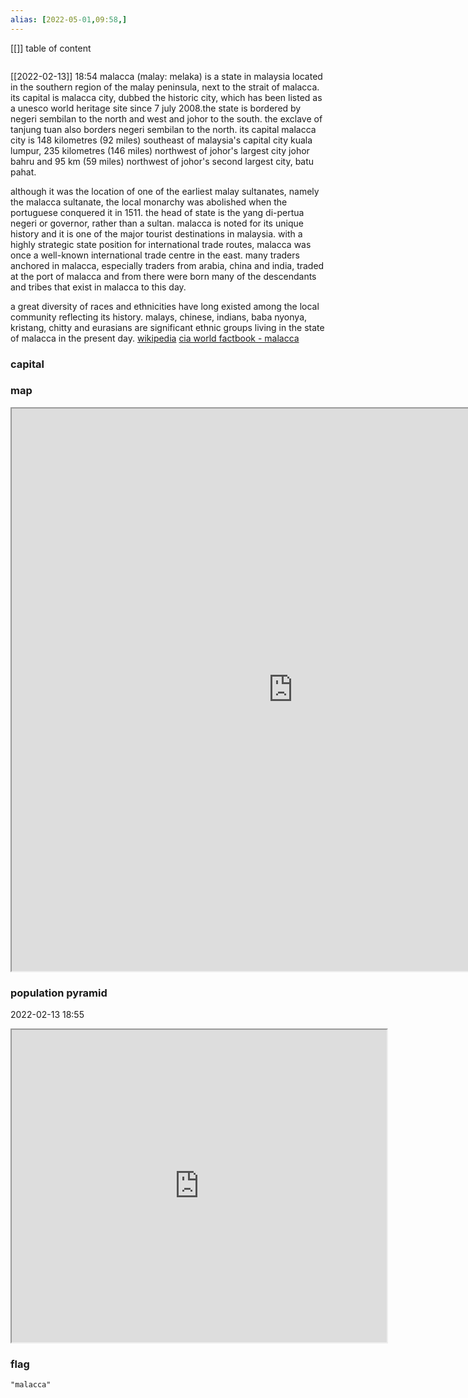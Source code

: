 ```yaml
---
alias: [2022-05-01,09:58,]
---
```

[[]]
table of content
```toc
```
[[2022-02-13]] 18:54
malacca (malay: melaka) is a state in malaysia located in the southern region of the malay peninsula, next to the strait of malacca. its capital is malacca city, dubbed the historic city, which has been listed as a unesco world heritage site since 7 july 2008.the state is bordered by negeri sembilan to the north and west and johor to the south. the exclave of tanjung tuan also borders negeri sembilan to the north. its capital malacca city is 148 kilometres (92 miles) southeast of malaysia's capital city kuala lumpur, 235 kilometres (146 miles) northwest of johor's largest city johor bahru and 95 km (59 miles) northwest of johor's second largest city, batu pahat.

although it was the location of one of the earliest malay sultanates, namely the malacca sultanate, the local monarchy was abolished when the portuguese conquered it in 1511. the head of state is the yang di-pertua negeri or governor, rather than a sultan. malacca is noted for its unique history and it is one of the major tourist destinations in malaysia. with a highly strategic state position for international trade routes, malacca was once a well-known international trade centre in the east. many traders anchored in malacca, especially traders from arabia, china and india, traded at the port of malacca and from there were born many of the descendants and tribes that exist in malacca to this day.

a great diversity of races and ethnicities have long existed among the local community reflecting its history. malays, chinese, indians, baba nyonya, kristang, chitty and eurasians are significant ethnic groups living in the state of malacca in the present day.
[wikipedia](https://en.wikipedia.org/wiki/malacca)
[cia world factbook - malacca](https://www.cia.gov/the-world-factbook/countries/malacca)
### capital

### map
<iframe src="https://duckduckgo.com/?t=ffab&q=malacca&ia=web&iaxm=about" width="900" height="900" ></iframe>

### population pyramid

2022-02-13 18:55

<iframe src="https://www.populationpyramid.net/malacca/2019/" width="600" height="500" ></iframe>

### flag

```query
"malacca"
```